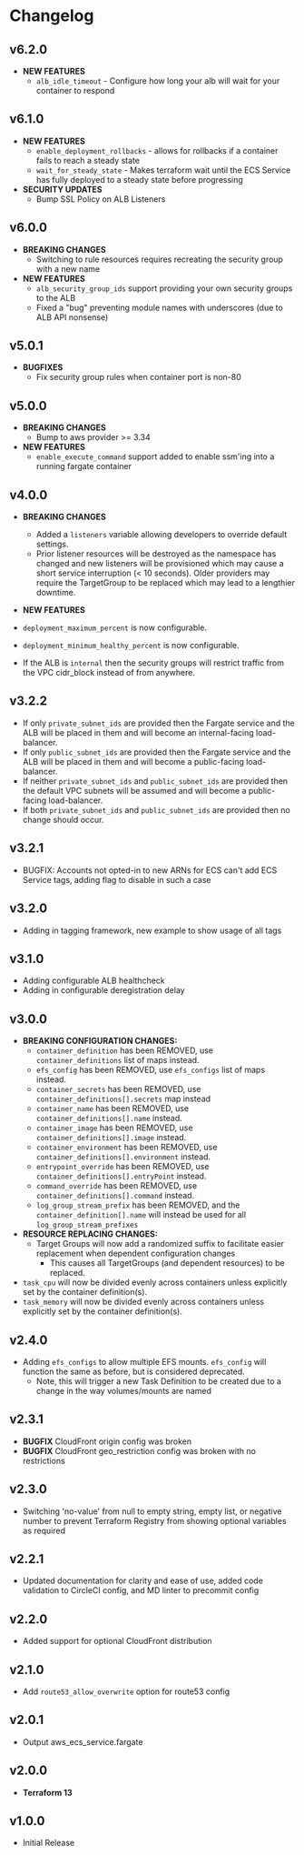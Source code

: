 # Changelog

## v6.2.0

* **NEW FEATURES**
  * `alb_idle_timeout` - Configure how long your alb will wait for your container to respond

## v6.1.0

* **NEW FEATURES**
  * `enable_deployment_rollbacks` - allows for rollbacks if a container fails to reach a steady state
  * `wait_for_steady_state` - Makes terraform wait until the ECS Service has fully deployed to a steady state before progressing
* **SECURITY UPDATES**
  * Bump SSL Policy on ALB Listeners

## v6.0.0
* **BREAKING CHANGES**
  * Switching to rule resources requires recreating the security group with a new name
* **NEW FEATURES**
  * `alb_security_group_ids` support providing your own security groups to the ALB
  * Fixed a "bug" preventing module names with underscores (due to ALB API nonsense)


## v5.0.1
* **BUGFIXES**
  * Fix security group rules when container port is non-80

## v5.0.0
* **BREAKING CHANGES**
  * Bump to aws provider >= 3.34
* **NEW FEATURES**
  * `enable_execute_command` support added to enable ssm'ing into a running fargate container

## v4.0.0

* **BREAKING CHANGES**
  * Added a `listeners` variable allowing developers to override default settings.
  * Prior listener resources will be destroyed as the namespace has changed and new listeners will be provisioned which may cause a short service interruption (&lt; 10 seconds). Older providers may require the TargetGroup to be replaced which may lead to a lengthier downtime.

* **NEW FEATURES**
* `deployment_maximum_percent` is now configurable.
* `deployment_minimum_healthy_percent` is now configurable.
* If the ALB is `internal` then the security groups will restrict traffic from the VPC cidr_block instead of from anywhere.

## v3.2.2

* If only `private_subnet_ids` are provided then the Fargate service and the ALB will be placed in them and will become an internal-facing load-balancer.
* If only `public_subnet_ids` are provided then the Fargate service and the ALB will be placed in them and will become a public-facing load-balancer.
* If neither `private_subnet_ids` and `public_subnet_ids` are provided then the default VPC subnets will be assumed and will become a public-facing load-balancer.
* If both `private_subnet_ids` and `public_subnet_ids` are provided then no change should occur.

## v3.2.1

* BUGFIX: Accounts not opted-in to new ARNs for ECS can't add ECS Service tags, adding flag to disable in such a case

## v3.2.0

* Adding in tagging framework, new example to show usage of all tags

## v3.1.0

* Adding configurable ALB healthcheck
* Adding in configurable deregistration delay

## v3.0.0

* **BREAKING CONFIGURATION CHANGES:**
  * `container_definition` has been REMOVED, use `container_definitions` list of maps instead.
  * `efs_config` has been REMOVED, use `efs_configs` list of maps instead.
  * `container_secrets` has been REMOVED, use `container_definitions[].secrets` map instead
  * `container_name` has been REMOVED, use `container_definitions[].name` instead.
  * `container_image` has been REMOVED, use `container_definitions[].image` instead.
  * `container_environment` has been REMOVED, use `container_definitions[].environment` instead.
  * `entrypoint_override` has been REMOVED, use `container_definitions[].entryPoint` instead.
  * `command_override` has been REMOVED, use `container_definitions[].command` instead.
  * `log_group_stream_prefix` has been REMOVED, and the `container_definition[].name` will instead be used for all `log_group_stream_prefixes`
* **RESOURCE REPLACING CHANGES:**
  * Target Groups will now add a randomized suffix to facilitate easier replacement when dependent configuration changes
    * This causes all TargetGroups (and dependent resources) to be replaced.
* `task_cpu` will now be divided evenly across containers unless explicitly set by the container definition(s).
* `task_memory` will now be divided evenly across containers unless explicitly set by the container definition(s).

## v2.4.0

* Adding `efs_configs` to allow multiple EFS mounts.  `efs_config` will function the same as before, but is considered deprecated.
  * Note, this will trigger a new Task Definition to be created due to a change in the way volumes/mounts are named

## v2.3.1

* **BUGFIX** CloudFront origin config was broken
* **BUGFIX** CloudFront geo_restriction config was broken with no restrictions

## v2.3.0

* Switching 'no-value' from null to empty string, empty list, or negative number to prevent Terraform Registry from showing optional variables as required

## v2.2.1

* Updated documentation for clarity and ease of use, added code validation to CircleCI config, and MD linter to precommit config

## v2.2.0

* Added support for optional CloudFront distribution

## v2.1.0

* Add `route53_allow_overwrite` option for route53 config

## v2.0.1

* Output aws_ecs_service.fargate

## v2.0.0

* **Terraform 13**

## v1.0.0

* Initial Release
